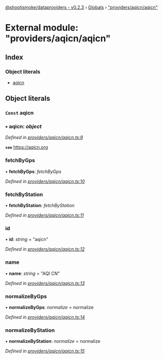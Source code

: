 [@shootismoke/dataproviders - v0.2.3](../README.md) › [Globals](../globals.md) › ["providers/aqicn/aqicn"](_providers_aqicn_aqicn_.md)

# External module: "providers/aqicn/aqicn"

## Index

### Object literals

* [aqicn](_providers_aqicn_aqicn_.md#const-aqicn)

## Object literals

### `Const` aqicn

### ▪ **aqicn**: *object*

*Defined in [providers/aqicn/aqicn.ts:9](https://github.com/shootismoke/common/blob/73ace9d/packages/dataproviders/src/providers/aqicn/aqicn.ts#L9)*

**`see`** https://aqicn.org

###  fetchByGps

• **fetchByGps**: *fetchByGps*

*Defined in [providers/aqicn/aqicn.ts:10](https://github.com/shootismoke/common/blob/73ace9d/packages/dataproviders/src/providers/aqicn/aqicn.ts#L10)*

###  fetchByStation

• **fetchByStation**: *fetchByStation*

*Defined in [providers/aqicn/aqicn.ts:11](https://github.com/shootismoke/common/blob/73ace9d/packages/dataproviders/src/providers/aqicn/aqicn.ts#L11)*

###  id

• **id**: *string* = "aqicn"

*Defined in [providers/aqicn/aqicn.ts:12](https://github.com/shootismoke/common/blob/73ace9d/packages/dataproviders/src/providers/aqicn/aqicn.ts#L12)*

###  name

• **name**: *string* = "AQI CN"

*Defined in [providers/aqicn/aqicn.ts:13](https://github.com/shootismoke/common/blob/73ace9d/packages/dataproviders/src/providers/aqicn/aqicn.ts#L13)*

###  normalizeByGps

• **normalizeByGps**: *normalize* =  normalize

*Defined in [providers/aqicn/aqicn.ts:14](https://github.com/shootismoke/common/blob/73ace9d/packages/dataproviders/src/providers/aqicn/aqicn.ts#L14)*

###  normalizeByStation

• **normalizeByStation**: *normalize* =  normalize

*Defined in [providers/aqicn/aqicn.ts:15](https://github.com/shootismoke/common/blob/73ace9d/packages/dataproviders/src/providers/aqicn/aqicn.ts#L15)*
